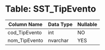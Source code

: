 # Table: SST_TipEvento

| Column Name | Data Type | Nullable |
|-------------|-----------|----------|
| cod_TipEvento | int | NO |
| nom_TipEvento | nvarchar | YES |
